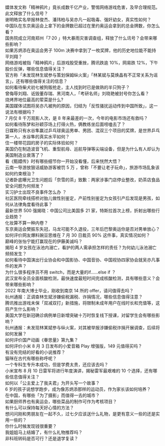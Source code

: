媒体发文称「精神鸦片」竟长成数千亿产业，警惕网络游戏危害，及早合理规范。此文释放了什么信号？  
谢明皓实名举报林俊杰、潘玮柏与吴亦凡一起吸毒、强奸幼女，真实性如何？  
中国队在东京奥运会上拿下的金牌数已超过在里约奥运会拿到的总金牌数，你怎么看？  
国务院成立河南郑州「7·20 」特大暴雨灾害调查组，释放了什么讯号？会带来哪些影响？  
如果苏炳添在奥运会男子 100m 决赛中拿到了一枚奖牌，他的历史地位能不能持平刘翔？  
网络游戏被指「精神鸦片」后游戏股受重挫，腾讯跌逾 10%，网易跌 12%，下午股价反弹，哪些信息值得关注？  
官方称「未发现林生斌参与策划保姆纵火案」「林某斌与莫焕晶有不正常关系为谣言」，还有哪些值得关注的信息？  
如何看待柴犬初七被狗贩抢走，主人找到时已是做熟的半只狗子？  
曾侮辱刘翔、诋毁董存瑞、黑河南人，「考研名师」刘晓艳被封号你怎么看？  
烧烤界地位最高的荤菜是什么?  
美国媒体试图将吴亦凡被拘的原因，归结为「反性骚扰运动传到中国所致」，这一说法有根据吗？  
7 月仅 8 千万观影人次，是 8 年来最差的一次，今年的电影市场还有救吗？  
如何看待陈梦和孙颖莎场上打得火热，俩教练坐后面唠嗑去了？  
日媒称只有水谷隼赢过乒乓球奥运男单、男团、混双三个项目的奖牌，是世界乒乓第一人，水谷隼的真实水平如何？  
住一楼带花园的房子的实际体验如何？  
美国仍在制造波音飞机、重型航母、巡航导弹等尖端设备，但是为什么有人却认为美国制造业衰落了？  
看《甄嬛传》时有哪些细节你一开始没看懂，后来恍然大悟？  
云南一导游放狠话威胁游客被罚 5 万 ，曾称「不要让老子玩命」，旅游市场乱象该如何约束根治？  
记者卧底曝光卫生问题后「奈雪的茶」致歉：两家涉事门店停业整改，奶茶店食品安全问题为何频发？  
实习护士出现不良事件怎么办 ？  
社区医院牵线搭桥对胎儿做性别鉴定，产前性别鉴定为女孩引产后发现是男孩，如何从法律角度看待此事？  
最新世界 500 强揭晓：中国公司比美国多 21 家，特斯拉首次上榜，折射出哪些行业趋势？  
化妆算不算一种内卷？  
东京奥运会樊振东失冠，马龙可能不久退役，三年后巴黎奥运你是否对男单放心？  
如何评价网友爆料豌豆思维在 7 月 30 日裁员 90% 这件事，真实情况如何？  
巅峰的张怡宁能打赢现在的伊藤美诚吗？  
揭阳 4 岁女孩在泳池内溺亡，看护的两人需承担怎样的责任？为何幼儿泳池溺亡频频发生？  
如何看待中国演出行业协会和中国影协、中国音协、中国视协四家协会就吴亦凡事件的发声？  
为什么很多程序员不用 switch，而是大量的if……else if ？  
武汉宣布全员全面核酸检测，最快速度最短时间完成核酸检测，具有哪些意义？会带来哪些影响？  
2022 年南大博士毕业，刚收到南京 14 所的 offer，请问值得去吗？  
杭州通报：正调查林生斌涉嫌偷税漏税、诈捐情况，哪些信息值得注意？  
腾讯推出游戏未保「双减双打」新措施，将限制未成年用户在线时长和充值等，这将产生什么影响？  
美国大学在新冠确诊病例单日新增突破十万时恢复线下授课，对留学生会有哪些影响？  
杭州通报：未发现林某斌参与纵火案，对其被举报涉嫌偷税诈捐开展调查，后续将如何发展？  
如何评价国产动画《眷思量》第九集？  
如何评价小米 8 月 3 日发布的小爱音箱 Play 增强版，149 元值得买吗？  
有没有完结的好看的小说推荐？  
猫咪在古代有哪些称呼呢？  
一个专科生专升本成功，但是学费太贵，还应该去吗？  
小米宣布 8 月 10 日雷军将进行年度演讲，揭秘雷军最艰难的 10 个选择，还有哪些信息值得关注？  
如何以「公主爱上了我夫君」为开头写一个故事？  
6 岁的孩子说想学跑步，成为像苏炳添那样的运动员，作为家长该如何培养？  
在中国，有哪些「为了摄影」而值得一去的城市？  
如果厨师界也有奥运会，哪些菜品的制作可作为考核项目？  
有什么可以保持每天好心情的方法？  
想问问刚和男朋友在一起不久，过七夕应该送什么礼物，是更有意义一些的还是实用一些的？  
你什么时候发现钱很重要？  
我姐姐马上结婚了，有什么礼物推荐吗？  
非科班转码是否可行？还是退学复读？  
